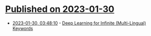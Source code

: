 # [Published on 2023-01-30](index.md)

* [2023-01-30, 03:48:10](https://lobste.rs/s/zjmibs/deep_learning_for_infinite_multi_lingual) - [Deep Learning for Infinite (Multi-Lingual) Keywords](https://canvatechblog.com/deep-learning-for-infinite-multi-lingual-keywords-bc158e24b0eb)

